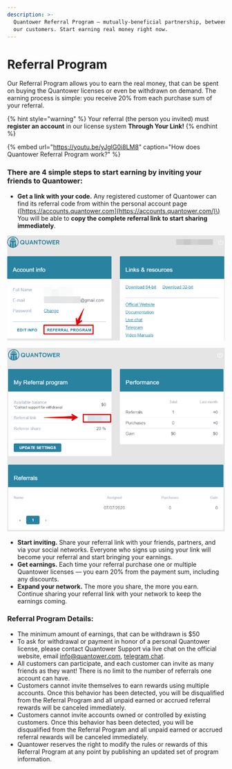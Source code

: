 ```yaml
---
description: >-
  Quantower Referral Program — mutually-beneficial partnership, between us and
  our customers. Start earning real money right now.
---
```


# Referral Program


Our Referral Program allows you to earn the real money, that can be spent on buying the Quantower licenses or even be withdrawn on demand. The earning process is simple: you receive 20% from each purchase sum of your referral.

{% hint style="warning" %}
Your referral \(the person you invited\) must **register an account** in our license system **Through Your Link!**
{% endhint %}

{% embed url="https://youtu.be/yJgIG0i8LM8" caption="How does Quantower Referral Program work?" %}

### **There are 4 simple steps to start earning by inviting your friends to Quantower:**

* **Get a link with your code.** Any registered customer of Quantower can find its referral code from within the personal account page \([https://accounts.quantower.com](https://accounts.quantower.com/)\)  You will be able to **copy the complete referral link to start sharing immediately**.

![](../.gitbook/assets/image%20%28153%29.png)

![](../.gitbook/assets/image%20%28152%29.png)

* **Start inviting.** Share your referral link with your friends, partners, and via your social networks. Everyone who signs up using your link will become your referral and start bringing your earnings.
* **Get earnings.** Each time your referral purchase one or multiple Quantower licenses — you earn 20% from the payment sum, including any discounts.
* **Expand your network.** The more you share, the more you earn. Continue sharing your referral link with your network to keep the earnings coming.

### **Referral Program Details:**

* The minimum amount of earnings, that can be withdrawn is $50
* To ask for withdrawal or payment in honor of a personal Quantower license, please contact Quantower Support via live chat on the official website, email info@quantower.com, [telegram chat](https://t.me/quantower).
* All customers can participate, and each customer can invite as many friends as they want! There is no limit to the number of referrals one account can have.
* Customers cannot invite themselves to earn rewards using multiple accounts. Once this behavior has been detected, you will be disqualified from the Referral Program and all unpaid earned or accrued referral rewards will be canceled immediately.
* Customers cannot invite accounts owned or controlled by existing customers. Once this behavior has been detected, you will be disqualified from the Referral Program and all unpaid earned or accrued referral rewards will be canceled immediately.
* Quantower reserves the right to modify the rules or rewards of this Referral Program at any point by publishing an updated set of program information.

